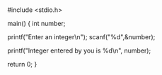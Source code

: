 # 

#include <stdio.h>
 
main()
{
   int number;
 
   printf("Enter an integer\n");
   scanf("%d",&number);
 
   printf("Integer entered by you is %d\n", number);
 
   return 0;
}
